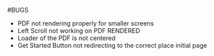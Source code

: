#BUGS
- PDF not rendering properly for smaller screens
- Left Scroll not working on PDF RENDERED
- Loader of the PDF is not centered 
- Get Started Button not redirecting to the correct place initial page
